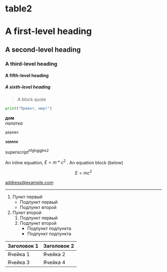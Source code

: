 # table2
# A first-level heading
## A second-level heading
### A third-level heading
#### A fifth-level heading
##### A sixth-level heading

> A block quote
>
> 

```python
print("Привет, мир!")
```

**дом**  
*палатка*

`дерево`

~~замок~~

superscript<sup>hfghgjgjhs2</sup>

An inline equation, $E=m*c^2$ . An equation block (below)

$$E=mc^2$$

<address@example.com>

---
1. Пункт первый
    - Подпункт первый
    - Подпункт второй
2. Пункт второй
   1. Подпункт первый
   2. Подпункт второй
      - Подпункт подпункта 
      - Подпункт подпункта 
   
| Заголовок 1 | Заголовок 2 |
| ----------- | ----------- |
| Ячейка 1    | Ячейка 2   |
| Ячейка 3    | Ячейка 4   |
